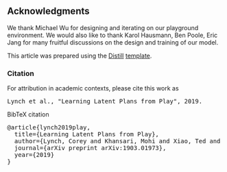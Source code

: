 ## Acknowledgments

We thank Michael Wu for designing and iterating on our playground environment. We would also like to thank Karol Hausmann, Ben Poole, Eric Jang for many fruitful discussions on the design and training of our model.

This article was prepared using the [Distill](https://distill.pub) [template](https://github.com/distillpub/template).

<h3 id="citation">Citation</h3>

For attribution in academic contexts, please cite this work as

<pre class="citation short">Lynch et al., "Learning Latent Plans from Play", 2019.</pre>

BibTeX citation

<pre class="citation long">@article{lynch2019play,
  title={Learning Latent Plans from Play},
  author={Lynch, Corey and Khansari, Mohi and Xiao, Ted and Kumar, Vikash and Tompson, Jonathan and Levine, Sergey and Sermanet, Pierre},
  journal={arXiv preprint arXiv:1903.01973},
  year={2019}
}</pre>
